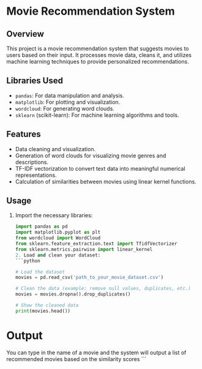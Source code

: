 # Movie Recommendation System

## Overview
This project is a movie recommendation system that suggests movies to users based on their input. It processes movie data, cleans it, and utilizes machine learning techniques to provide personalized recommendations.

## Libraries Used
- `pandas`: For data manipulation and analysis.
- `matplotlib`: For plotting and visualization.
- `wordcloud`: For generating word clouds.
- `sklearn` (scikit-learn): For machine learning algorithms and tools.

## Features
- Data cleaning and visualization.
- Generation of word clouds for visualizing movie genres and descriptions.
- TF-IDF vectorization to convert text data into meaningful numerical representations.
- Calculation of similarities between movies using linear kernel functions.

## Usage

1. Import the necessary libraries:
    ```python
    import pandas as pd
    import matplotlib.pyplot as plt
    from wordcloud import WordCloud
    from sklearn.feature_extraction.text import TfidfVectorizer
    from sklearn.metrics.pairwise import linear_kernel
    2. Load and clean your dataset:
    ```python

    # Load the dataset
    movies = pd.read_csv('path_to_your_movie_dataset.csv')
    
    # Clean the data (example: remove null values, duplicates, etc.)
    movies = movies.dropna().drop_duplicates()
    
    # Show the cleaned data
    print(movies.head())

  # Output
You can type in the name of a movie and the system will output a list of recommended movies based on the similarity scores
    ```
